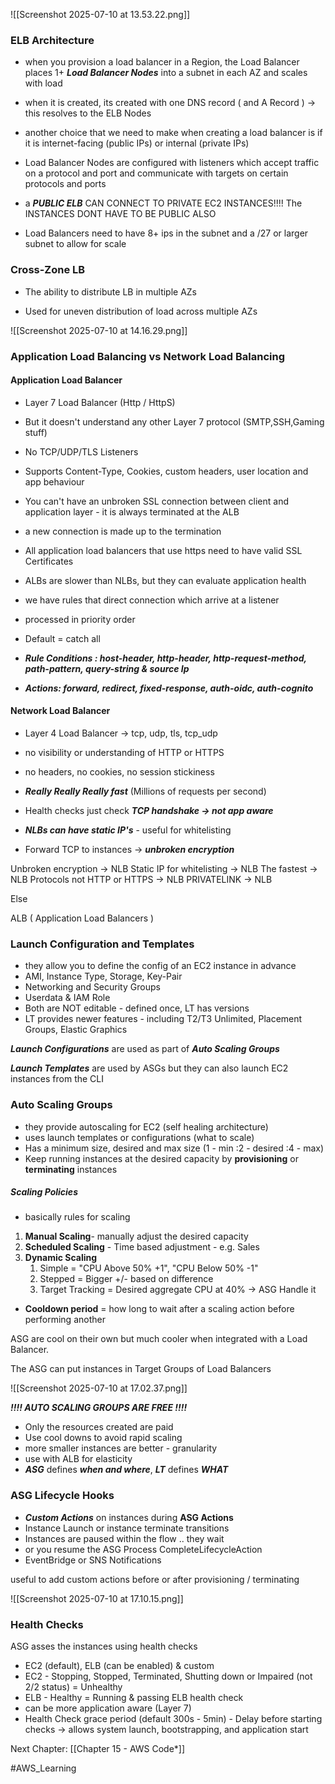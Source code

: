 

![[Screenshot 2025-07-10 at 13.53.22.png]]

### ELB Architecture

- when you provision a load balancer in a Region, the Load Balancer places 1+ ***Load Balancer Nodes*** into a subnet in each AZ and scales with load

- when it is created, its created with one DNS record ( and A Record ) -> this resolves to the ELB Nodes

- another choice that we need to make when creating a load balancer is if it is internet-facing (public IPs) or internal (private IPs)

- Load Balancer Nodes are configured with listeners which accept traffic on a protocol and port and communicate with targets on certain protocols and ports

- a ***PUBLIC ELB***  CAN CONNECT TO PRIVATE EC2 INSTANCES!!!! The INSTANCES DONT HAVE TO BE PUBLIC ALSO

- Load Balancers need to have 8+ ips in the subnet and a /27 or larger subnet to allow for scale


### Cross-Zone LB

 - The ability to distribute LB in multiple AZs
 
 - Used for uneven distribution of load across multiple AZs

![[Screenshot 2025-07-10 at 14.16.29.png]]



### Application Load Balancing vs Network Load Balancing

#### Application Load Balancer

- Layer 7 Load Balancer (Http / HttpS)
- But it doesn't understand any other Layer 7 protocol (SMTP,SSH,Gaming stuff)
- No TCP/UDP/TLS Listeners
- Supports Content-Type, Cookies, custom headers, user location and app behaviour
- You can't have an unbroken SSL connection between client and application layer - it is always terminated at the ALB
- a new connection is made up to the termination
- All application load balancers that use https need to have valid SSL Certificates
- ALBs are slower than NLBs, but they can evaluate application health

- we have rules that direct connection which arrive at a listener
- processed in priority order
- Default = catch all
- ***Rule Conditions : host-header, http-header, http-request-method, path-pattern, query-string & source Ip***

- ***Actions: forward, redirect, fixed-response, auth-oidc, auth-cognito***


#### Network Load Balancer

- Layer 4 Load Balancer -> tcp, udp, tls, tcp_udp
- no visibility or understanding of HTTP or HTTPS
- no headers, no cookies, no session stickiness

- ***Really Really Really fast*** (Millions of requests per second)

- Health checks just check ***TCP handshake -> not app aware***

- ***NLBs can have static IP's*** - useful for whitelisting
- Forward TCP to instances -> ***unbroken encryption***



Unbroken encryption -> NLB
Static IP for whitelisting -> NLB
The fastest -> NLB
Protocols not HTTP or HTTPS -> NLB
PRIVATELINK -> NLB

Else 

ALB ( Application Load Balancers )



### Launch Configuration and Templates

- they allow you to define the config of an EC2 instance in advance
- AMI, Instance Type, Storage, Key-Pair
- Networking and Security Groups
- Userdata & IAM Role
- Both are NOT editable - defined once, LT has versions
- LT provides newer features - including T2/T3 Unlimited, Placement Groups, Elastic Graphics


***Launch Configurations*** are used as part of ***Auto Scaling Groups***

***Launch Templates*** are used by ASGs but they can also launch EC2 instances from the CLI




### Auto Scaling Groups

- they provide autoscaling for EC2 (self healing architecture)
- uses launch templates or configurations (what to scale)
- Has a minimum size, desired and max size (1 - min :2 - desired :4 - max)
- Keep running instances at the desired capacity by **provisioning** or **terminating** instances

##### Scaling Policies

- basically rules for scaling

1. **Manual Scaling**- manually adjust the desired capacity
2. **Scheduled Scaling** - Time based adjustment  - e.g. Sales
3. **Dynamic Scaling** 
	1. Simple = "CPU Above 50% +1", "CPU Below 50% -1"
	2. Stepped = Bigger +/- based on difference
	3. Target Tracking = Desired aggregate CPU at 40% -> ASG Handle it

- **Cooldown period** = how long to wait after a scaling action before performing another


ASG are cool on their own but much cooler when integrated with a Load Balancer.

The ASG can put instances in Target Groups of Load Balancers


![[Screenshot 2025-07-10 at 17.02.37.png]]


***!!!! AUTO SCALING GROUPS ARE FREE !!!!***

- Only the resources created are paid
- Use cool downs to avoid rapid scaling
- more smaller instances are better - granularity
- use with ALB for elasticity
- ***ASG*** defines ***when and where***, ***LT*** defines ***WHAT***



### ASG Lifecycle Hooks

- ***Custom Actions*** on instances during **ASG Actions**
- Instance Launch or instance terminate transitions
- Instances are paused within the flow .. they wait
- or you resume the ASG Process CompleteLifecycleAction
- EventBridge or SNS Notifications

useful to add custom actions before or after provisioning / terminating

![[Screenshot 2025-07-10 at 17.10.15.png]]


### Health Checks

ASG asses the instances using health checks


- EC2 (default), ELB (can be enabled) & custom
- EC2 - Stopping, Stopped, Terminated, Shutting down or Impaired (not 2/2 status) = Unhealthy
- ELB - Healthy = Running & passing ELB health check
- can be more application aware (Layer 7)
- Health Check grace period (default 300s - 5min) - Delay before starting checks -> allows system launch, bootstrapping, and application start


Next Chapter: [[Chapter 15 - AWS Code*]]

#AWS_Learning 